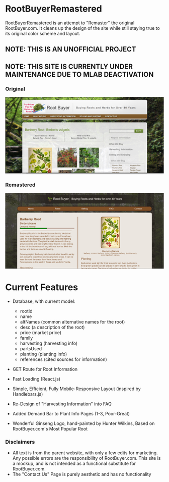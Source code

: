 # RootBuyerRemastered 
RootBuyerRemastered is an attempt to "Remaster" the original RootBuyer.com. It cleans up the design of the site while still staying true to its original color scheme and layout.

## NOTE: THIS IS AN UNOFFICIAL PROJECT
## NOTE: THIS SITE IS CURRENTLY UNDER MAINTENANCE DUE TO MLAB DEACTIVATION 

### Original
![RootBuyerOriginalSiteScreenshot](https://raw.githubusercontent.com/HunterWilkins/RootBuyerRemastered/master/client/public/Screenshot(Original).jpg)

### Remastered
![RootBuyerRemastered Screenshot](https://raw.githubusercontent.com/HunterWilkins/RootBuyerRemastered/master/client/public/Screenshot.jpg)

# Current Features
+ Database, with current model:
  * rootId
  * name
  * altNames (common alternative names for the root)
  * desc (a description of the root)
  * price (market price)
  * family
  * harvesting (harvesting info)
  * partsUsed
  * planting (planting info)
  * references (cited sources for information)

+ GET Route for Root Information
+ Fast Loading (React.js)
+ Simple, Efficient, Fully Mobile-Responsive Layout (inspired by Handlebars.js)
+ Re-Design of "Harvesting Information" into FAQ
+ Added Demand Bar to Plant Info Pages (1-3, Poor-Great) 
+ Wonderful Ginseng Logo, hand-painted by Hunter Wilkins, Based on RootBuyer.com's Most Popular Root

### Disclaimers
+ All text is from the parent website, with only a few edits for marketing. Any possible errors are the responsibility of RootBuyer.com. This site is a mockup, and is not intended as a functional substitute for RootBuyer.com. 
+ The "Contact Us" Page is purely aesthetic and has no functionality 

